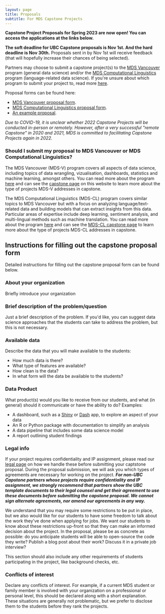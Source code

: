 ```yaml
---
layout: page
title: Proposals
subtitle: For MDS Capstone Projects
---
```


**Capstone Project Proposals for Spring 2023 are now open! You can access the applications at the links below.**

**The soft deadline for UBC Capstone proposals is Nov 1st. And the hard deadline is Nov 30th.** Proposals sent in by Nov 1st will receive feedback (that will hopefully increase their chances of being selected).

Partners may choose to submit a capstone project(s) to the [MDS Vancouver](https://ubc-mds.github.io/about/) program (general data science) and/or the [MDS Computational Linguistics](https://ubc-mds-cl.github.io/about) program (language-related data science). If you're unsure about which program to submit your project to, read more [here](#should-i-submit-my-proposal-to-mds-vancouver-or-mds-computational-linguistics).

Proposal forms can be found here:
- [MDS Vancouver proposal form](https://ubc.ca1.qualtrics.com/jfe/form/SV_6sxEtn0cuyOZAFM).
- [MDS Computational Linguistics proposal form](https://ubc.ca1.qualtrics.com/jfe/form/SV_5AsaQzU8OD5EGUK).
- [An example proposal](/capstone/sample_proposal).

*Due to COVID-19, it is unclear whether 2022 Capstone Projects will be conducted in-person or remotely. However, after a very successful "remote Capstone" in 2020 and 2021, MDS is committed to facilitating Capstone Projects again in 2022.*

### Should I submit my proposal to MDS Vancouver or MDS Computational Linguistics?

The MDS Vancouver (MDS-V) program covers all aspects of data science, including topics of data wrangling, vizualisation, dashboards,  statistics and machine learning, amongst others. You can read more about the program [here](https://masterdatascience.ubc.ca/programs/vancouver) and can see the [capstone page](/capstone/about) on this website to learn more about the type of projects MDS-V addresses in capstone.

The MDS Computational Linguistics (MDS-CL) program covers similar topics to MDS Vancouver but with a focus on analyzing language/text-related data and building models that can extract insights from this data. Particular areas of expertise include deep learning, sentiment analysis, and multi-lingual methods such as machine translation. You can read more about the program [here](https://masterdatascience.ubc.ca/programs/vancouver) and can see the [MDS-CL capstone page](https://ubc-mds-cl.github.io/about) to learn more about the type of projects MDS-CL addresses in capstone.

## Instructions for filling out the capstone proposal form

Detailed instructions for filling out the capstone proposal form can be found below.

### About your organization

Briefly introduce your organization

### Brief description of the problem/question

Just a brief description of the problem. If you'd like, you can suggest data science approaches that the students can take to address the problem, but this is not necessary.

### Available data

Describe the data that you will make available to the students:

- How much data is there? 
- What type of features are available? 
- How clean is the data?
- In what form will the data be available to the students?

### Data Product

What product(s) would you like to receive from our students, and what (in general) should it communicate or have the ability to do? Examples:

- A dashboard, such as a [Shiny](https://shiny.rstudio.com/) or [Dash](https://plot.ly/products/dash/) app, to explore an aspect of your data
- An R or Python package with documentation to simplify an analysis
- A data pipeline that includes some data science model
- A report outlining student findings

### Legal info
 
If your project requires confidentiality and IP assignment, please read our [legal page](https://ubc-mds.github.io/capstone/guide-to-mutual-nda-ip/) on how we handle these before submitting your captstone proposal. During the proposal submission, we will ask you which types of agreements are necessary for working on the project. **_For non-UBC Capstone partners whose projects require confidentiality and IP assignment, we strongly recommend that partners show the UBC template documents to their legal counsel and get their agreement to use these documents before submitting the capstone proposal. We cannot sign alternate agreements, nor amend our agreements in any way._**

We understand that you may require some restrictions to be put in place, but we also would like for our students to have some freedom to talk about the work they've done when applying for jobs. We want our students to know about these restrictions up-front so that they can make an informed decision about the project. In the proposal, please be as concrete as possible: do you anticipate students will be able to open-source the code they write? Publish a blog post about their work? Discuss it in a private job interview?

This section should also include any other requirements of students participating in the project, like background checks, etc.

### Conflicts of interest

Declare any conflicts of interest. For example, if a current MDS student or family member is involved with your organization on a professional or personal level, this should be declared along with a short explanation. These situations are generally not problematic, but we prefer to disclose them to the students before they rank the projects.
